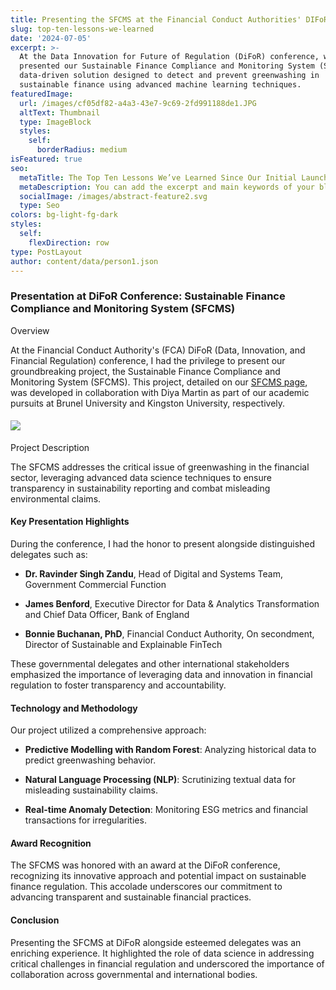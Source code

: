 ```yaml
---
title: Presenting the SFCMS at the Financial Conduct Authorities' DIFoR Conference
slug: top-ten-lessons-we-learned
date: '2024-07-05'
excerpt: >-
  At the Data Innovation for Future of Regulation (DiFoR) conference, we
  presented our Sustainable Finance Compliance and Monitoring System (SFCMS), a
  data-driven solution designed to detect and prevent greenwashing in
  sustainable finance using advanced machine learning techniques.
featuredImage:
  url: /images/cf05df82-a4a3-43e7-9c69-2fd991188de1.JPG
  altText: Thumbnail
  type: ImageBlock
  styles:
    self:
      borderRadius: medium
isFeatured: true
seo:
  metaTitle: The Top Ten Lessons We’ve Learned Since Our Initial Launch
  metaDescription: You can add the excerpt and main keywords of your blog post here.
  socialImage: /images/abstract-feature2.svg
  type: Seo
colors: bg-light-fg-dark
styles:
  self:
    flexDirection: row
type: PostLayout
author: content/data/person1.json
---
```

### Presentation at DiFoR Conference: Sustainable Finance Compliance and Monitoring System (SFCMS)

Overview

At the Financial Conduct Authority's (FCA) DiFoR (Data, Innovation, and Financial Regulation) conference, I had the privilege to present our groundbreaking project, the Sustainable Finance Compliance and Monitoring System (SFCMS). This project, detailed on our [SFCMS page](), was developed in collaboration with Diya Martin as part of our academic pursuits at Brunel University and Kingston University, respectively.

#### ![](https://preview--ben-lopez-dc87b.stackbit.dev/_static/app-assets/public/images/tempImagejWU20k.bmp)

Project Description

The SFCMS addresses the critical issue of greenwashing in the financial sector, leveraging advanced data science techniques to ensure transparency in sustainability reporting and combat misleading environmental claims.

#### Key Presentation Highlights

During the conference, I had the honor to present alongside distinguished delegates such as:

*   **Dr. Ravinder Singh Zandu**, Head of Digital and Systems Team, Government Commercial Function

*   **James Benford**, Executive Director for Data & Analytics Transformation and Chief Data Officer, Bank of England

*   **Bonnie Buchanan, PhD**, Financial Conduct Authority, On secondment, Director of Sustainable and Explainable FinTech

These governmental delegates and other international stakeholders emphasized the importance of leveraging data and innovation in financial regulation to foster transparency and accountability.

#### Technology and Methodology

Our project utilized a comprehensive approach:

*   **Predictive Modelling with Random Forest**: Analyzing historical data to predict greenwashing behavior.

*   **Natural Language Processing (NLP)**: Scrutinizing textual data for misleading sustainability claims.

*   **Real-time Anomaly Detection**: Monitoring ESG metrics and financial transactions for irregularities.

#### Award Recognition

The SFCMS was honored with an award at the DiFoR conference, recognizing its innovative approach and potential impact on sustainable finance regulation. This accolade underscores our commitment to advancing transparent and sustainable financial practices.

#### Conclusion

Presenting the SFCMS at DiFoR alongside esteemed delegates was an enriching experience. It highlighted the role of data science in addressing critical challenges in financial regulation and underscored the importance of collaboration across governmental and international bodies.

